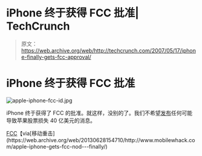 # iPhone 终于获得 FCC 批准| TechCrunch

> 原文：<https://web.archive.org/web/http://techcrunch.com/2007/05/17/iphone-finally-gets-fcc-approval/>

# iPhone 终于获得 FCC 批准

![apple-iphone-fcc-id.jpg](img/0c4a541c00d130dc6f356d0b07d07e55.png)

iPhone 终于获得了 FCC 的批准。就这样，没别的了。我们不希望[发布](https://web.archive.org/web/20130628154710/http://crunchgear.com/2007/05/16/engadget-shanks-apple/)任何可能导致苹果股票损失 40 亿美元的消息。

[FCC](https://web.archive.org/web/20130628154710/http://gullfoss2.fcc.gov/oetcf/eas/reports/ViewExhibitReport.cfm?mode=Exhibits&RequestTimeout=500&calledFromFrame=N&application_id=268052&fcc_id='BCGA1203')【via[移动重击](https://web.archive.org/web/20130628154710/http://www.mobilewhack.com/apple-iphone-gets-fcc-nod---finally/)